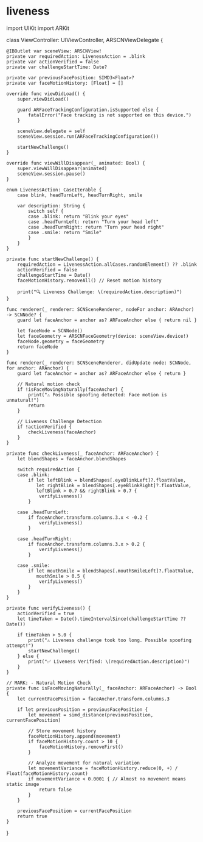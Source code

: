 # liveness

import UIKit
import ARKit

class ViewController: UIViewController, ARSCNViewDelegate {
    
    @IBOutlet var sceneView: ARSCNView!
    private var requiredAction: LivenessAction = .blink
    private var actionVerified = false
    private var challengeStartTime: Date?
    
    private var previousFacePosition: SIMD3<Float>?
    private var faceMotionHistory: [Float] = []
    
    override func viewDidLoad() {
        super.viewDidLoad()
        
        guard ARFaceTrackingConfiguration.isSupported else {
            fatalError("Face tracking is not supported on this device.")
        }
        
        sceneView.delegate = self
        sceneView.session.run(ARFaceTrackingConfiguration())
        
        startNewChallenge()
    }
    
    override func viewWillDisappear(_ animated: Bool) {
        super.viewWillDisappear(animated)
        sceneView.session.pause()
    }
    
    enum LivenessAction: CaseIterable {
        case blink, headTurnLeft, headTurnRight, smile
        
        var description: String {
            switch self {
            case .blink: return "Blink your eyes"
            case .headTurnLeft: return "Turn your head left"
            case .headTurnRight: return "Turn your head right"
            case .smile: return "Smile"
            }
        }
    }
    
    private func startNewChallenge() {
        requiredAction = LivenessAction.allCases.randomElement() ?? .blink
        actionVerified = false
        challengeStartTime = Date()
        faceMotionHistory.removeAll() // Reset motion history
        
        print("🔍 Liveness Challenge: \(requiredAction.description)")
    }
    
    func renderer(_ renderer: SCNSceneRenderer, nodeFor anchor: ARAnchor) -> SCNNode? {
        guard let faceAnchor = anchor as? ARFaceAnchor else { return nil }
        
        let faceNode = SCNNode()
        let faceGeometry = ARSCNFaceGeometry(device: sceneView.device!)
        faceNode.geometry = faceGeometry
        return faceNode
    }
    
    func renderer(_ renderer: SCNSceneRenderer, didUpdate node: SCNNode, for anchor: ARAnchor) {
        guard let faceAnchor = anchor as? ARFaceAnchor else { return }
        
        // Natural motion check
        if !isFaceMovingNaturally(faceAnchor) {
            print("⚠️ Possible spoofing detected: Face motion is unnatural!")
            return
        }
        
        // Liveness Challenge Detection
        if !actionVerified {
            checkLiveness(faceAnchor)
        }
    }
    
    private func checkLiveness(_ faceAnchor: ARFaceAnchor) {
        let blendShapes = faceAnchor.blendShapes
        
        switch requiredAction {
        case .blink:
            if let leftBlink = blendShapes[.eyeBlinkLeft]?.floatValue,
               let rightBlink = blendShapes[.eyeBlinkRight]?.floatValue,
               leftBlink > 0.7 && rightBlink > 0.7 {
                verifyLiveness()
            }
            
        case .headTurnLeft:
            if faceAnchor.transform.columns.3.x < -0.2 {
                verifyLiveness()
            }
            
        case .headTurnRight:
            if faceAnchor.transform.columns.3.x > 0.2 {
                verifyLiveness()
            }
            
        case .smile:
            if let mouthSmile = blendShapes[.mouthSmileLeft]?.floatValue,
               mouthSmile > 0.5 {
                verifyLiveness()
            }
        }
    }
    
    private func verifyLiveness() {
        actionVerified = true
        let timeTaken = Date().timeIntervalSince(challengeStartTime ?? Date())
        
        if timeTaken > 5.0 {
            print("⚠️ Liveness challenge took too long. Possible spoofing attempt!")
            startNewChallenge()
        } else {
            print("✅ Liveness Verified: \(requiredAction.description)")
        }
    }
    
    // MARK: - Natural Motion Check
    private func isFaceMovingNaturally(_ faceAnchor: ARFaceAnchor) -> Bool {
        let currentFacePosition = faceAnchor.transform.columns.3
        
        if let previousPosition = previousFacePosition {
            let movement = simd_distance(previousPosition, currentFacePosition)
            
            // Store movement history
            faceMotionHistory.append(movement)
            if faceMotionHistory.count > 10 {
                faceMotionHistory.removeFirst()
            }
            
            // Analyze movement for natural variation
            let movementVariance = faceMotionHistory.reduce(0, +) / Float(faceMotionHistory.count)
            if movementVariance < 0.0001 { // Almost no movement means static image
                return false
            }
        }
        
        previousFacePosition = currentFacePosition
        return true
    }
}

